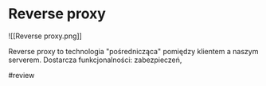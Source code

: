 # Reverse proxy

![[Reverse proxy.png]]

Reverse proxy to technologia "pośrednicząca" pomiędzy klientem a naszym serverem. Dostarcza funkcjonalności: zabezpieczeń,  

#review